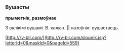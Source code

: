 ### Вушасты
**прыметнік, размоўнае**

З вялікімі вушамі. В. кажан. || назоўнік: вушастасць.

<a rel="author">[http://rv-blr.com/](http://rv-blr.com/slounik.jsp?letterId=0&maskId=0&pageId=559)</a>
